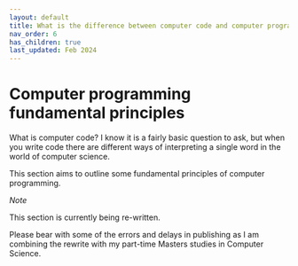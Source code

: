 ```yaml
---
layout: default
title: What is the difference between computer code and computer programming?
nav_order: 6
has_children: true
last_updated: Feb 2024
---
```


# Computer programming fundamental principles

What is computer code? I know it is a fairly basic question to ask, but when you write code there are different ways of interpreting a single word in the world of computer science.

This section aims to outline some fundamental principles of computer programming.

_Note_ 

This section is currently being re-written.

Please bear with some of the errors and delays in publishing as I am combining the rewrite with my part-time Masters studies in Computer Science.